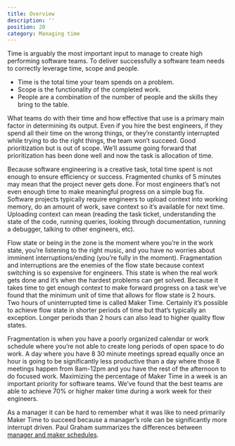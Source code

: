 ```yaml
---
title: Overview
description: ''
position: 20
category: Managing time
---
```


Time is arguably the most important input to manage to create high performing software teams.  To deliver successfully a software team needs to correctly leverage time, scope and people.  

- Time is the total time your team spends on a problem.  
- Scope is the functionality of the completed work. 
- People are a combination of the number of people and the skills they bring to the table.  

What teams do with their time and how effective that use is a primary main factor in determining its output.   Even if you hire the best engineers, if they spend all their time on the wrong things, or they’re constantly interrupted while trying to do the right things, the team won’t succeed.   Good prioritization but is out of scope.  We’ll assume going forward that prioritization has been done well and now the task is allocation of time.  

Because software engineering is a creative task, total time spent is not enough to ensure efficiency or success.  Fragmented chunks of 5 minutes may mean that the project never gets done.  For most engineers that’s not even enough time to make meaningful progress on a simple bug fix.  Software projects typically require engineers to upload context into working memory, do an amount of work, save context so it’s available for next time.  Uploading context can mean (reading the task ticket, understanding the state of the code, running queries, looking through documentation, running a debugger, talking to other engineers, etc).

Flow state or being in the zone is the moment where you’re in the work state, you’re listening to the right music, and you have no worries about imminent interruptions/ending (you’re fully in the moment).   Fragmentation and interruptions are the enemies of the flow state because context switching is so expensive for engineers.  This state is when the real work gets done and it’s when the hardest problems can get solved.  Because it takes time to get enough context to make forward progress on a task we’ve found that the minimum unit of time that allows for flow state is 2 hours.  Two hours of uninterrupted time is called Maker Time.  Certainly it’s possible to achieve flow state in shorter periods of time but that’s typically an exception.  Longer periods than 2 hours can also lead to higher quality flow states. 

Fragmentation is when you have a poorly organized calendar or work schedule where you’re not able to create long periods of open space to do work.  A day where you have 8 30 minute meetings spread equally once an hour is going to be significantly less productive than a day where those 8 meetings happen from 8am-12pm and you have the rest of the afternoon to do focused work.  Maximizing the percentage of Maker Time in a week is an important priority for software teams.  We’ve found that the best teams are able to achieve 70% or higher maker time during a work week for their engineers.

As a manager it can be hard to remember what it was like to need primarily Maker Time to succeed because a manager’s role can be significantly more interrupt driven.  Paul Graham summarizes the differences between [manager and maker schedules](http://www.paulgraham.com/makersschedule.html).